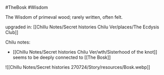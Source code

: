 #TheBosk #Wisdom 

The Wisdom of primeval wood; rarely written, often felt.

upgraded in: [[Chillu Notes/Secret histories Chilu Ver/places/The Ecdysis Club]]

Chilu notes:
- [[Chillu Notes/Secret histories Chilu Ver/wth/Sisterhood of the knot]] seems to be deeply connected to [[The Bosk]]

![[Chillu Notes/Secret histories 270724/Story/resources/Bosk.webp]]